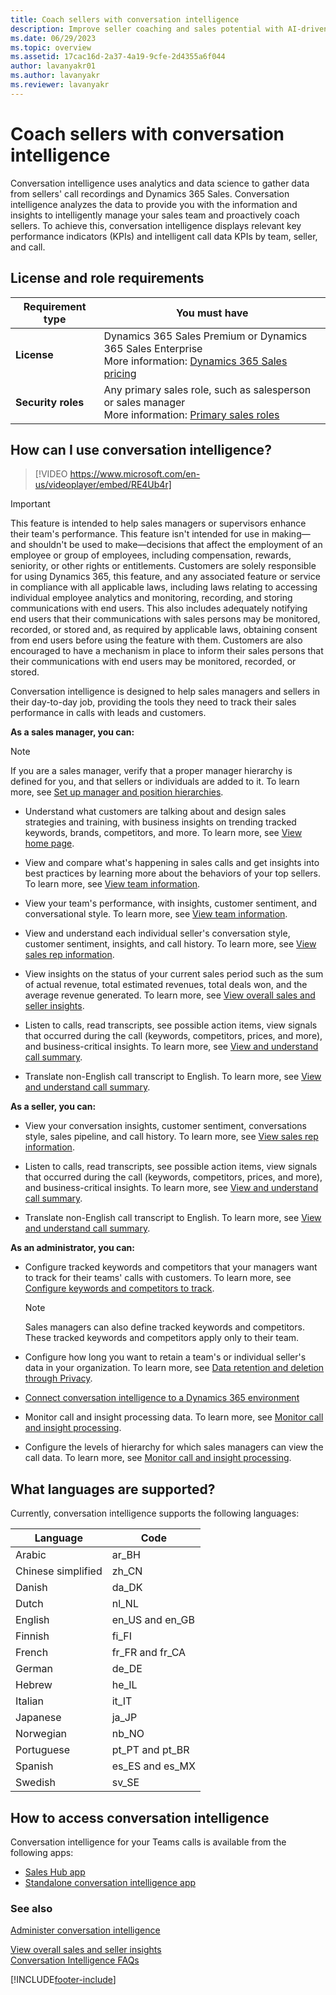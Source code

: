 ```yaml
---
title: Coach sellers with conversation intelligence
description: Improve seller coaching and sales potential with AI-driven insights readily available for conversation intelligence.
ms.date: 06/29/2023
ms.topic: overview
ms.assetid: 17cac16d-2a37-4a19-9cfe-2d4355a6f044
author: lavanyakr01
ms.author: lavanyakr
ms.reviewer: lavanyakr
---
```


# Coach sellers with conversation intelligence

Conversation intelligence uses analytics and data science to gather data from sellers' call recordings and Dynamics 365 Sales. Conversation intelligence analyzes the data to provide you with the information and insights to intelligently manage your sales team and proactively coach sellers. To achieve this, conversation intelligence displays relevant key performance indicators (KPIs) and intelligent call data KPIs by team, seller, and call.

## License and role requirements

| Requirement type | You must have |
|-----------------------|---------|
| **License** | Dynamics 365 Sales Premium or Dynamics 365 Sales Enterprise <br>More information: [Dynamics 365 Sales pricing](https://dynamics.microsoft.com/sales/pricing/) |
| **Security roles** | Any primary sales role, such as salesperson or sales manager<br>  More information: [Primary sales roles](security-roles-for-sales.md#primary-sales-roles)|


## How can I use conversation intelligence?

>[!VIDEO https://www.microsoft.com/en-us/videoplayer/embed/RE4Ub4r]

>[!IMPORTANT]
>This feature is intended to help sales managers or supervisors enhance their team's performance. This feature isn't intended for use in making&mdash;and shouldn't be used to make&mdash;decisions that affect the employment of an employee or group of employees, including compensation, rewards, seniority, or other rights or entitlements. Customers are solely responsible for using Dynamics 365, this feature, and any associated feature or service in compliance with all applicable laws, including laws relating to accessing individual employee analytics and monitoring, recording, and storing communications with end users. This also includes adequately notifying end users that their communications with sales persons may be monitored, recorded, or stored and, as required by applicable laws, obtaining consent from end users before using the feature with them. Customers are also encouraged to have a mechanism in place to inform their sales persons that their communications with end users may be monitored, recorded, or stored.

Conversation intelligence is designed to help sales managers and sellers in their day-to-day job, providing the tools they need to track their sales performance in calls with leads and customers.

**As a sales manager, you can:**  

> [!NOTE]
> If you are a sales manager, verify that a proper manager hierarchy is defined for you, and that sellers or individuals are added to it. To learn more, see [Set up manager and position hierarchies](/dynamics365/customer-engagement/admin/hierarchy-security#set-up-manager-and-position-hierarchies).

-	Understand what customers are talking about and design sales strategies and training, with business insights on trending tracked keywords, brands, competitors, and more. To learn more, see [View home page](dynamics365-sales-insights-app-home-page.md).  

- View and compare what's happening in sales calls and get insights into best practices by learning more about the behaviors of your top sellers. To learn more, see [View team information](conversation-intelligence-team-overview.md).  
- View your team's performance, with insights, customer sentiment, and conversational style. To learn more, see [View team information](conversation-intelligence-team-overview.md).  
- View and understand each individual seller's conversation style, customer sentiment, insights, and call history. To learn more, see [View sales rep information](conversation-intelligence-seller-details.md).  
- View insights on the status of your current sales period such as the sum of actual revenue, total estimated revenues, total deals won, and the average revenue generated. To learn more, see [View overall sales and seller insights](dynamics365-sales-insights-app-home-page.md).   
- Listen to calls, read transcripts, see possible action items, view signals that occurred during the call (keywords, competitors, prices, and more), and business-critical insights. To learn more, see [View and understand call summary](../sales/view-and-understand-call-summary.md).  
- Translate non-English call transcript to English. To learn more, see [View and understand call summary](../sales/view-and-understand-call-summary.md).   

**As a seller, you can:**  

- View your conversation insights, customer sentiment, conversations style, sales pipeline, and call history. To learn more, see [View sales rep information](conversation-intelligence-seller-details.md).  

- Listen to calls, read transcripts, see possible action items, view signals that occurred during the call (keywords, competitors, prices, and more), and business-critical insights. To learn more, see [View and understand call summary](../sales/view-and-understand-call-summary.md).  

- Translate non-English call transcript to English. To learn more, see [View and understand call summary](../sales/view-and-understand-call-summary.md).


**As an administrator, you can:**  

- Configure tracked keywords and competitors that your managers want to track for their teams' calls with customers. To learn more, see [Configure keywords and competitors to track](configure-keywords-competitors.md).  
    > [!NOTE]
    > Sales managers can also define tracked keywords and competitors. These tracked keywords and competitors apply only to their team.  

- Configure how long you want to retain a team's or individual seller's data in your organization. To learn more, see [Data retention and deletion through Privacy](data-retention-deletion-policy.md).  
- [Connect conversation intelligence to a Dynamics 365 environment](connect-dynamics365-sales-environment.md) 
- Monitor call and insight processing data. To learn more, see [Monitor call and insight processing](../sales/monitor-call-insight-processing.md).   
-	Configure the levels of hierarchy for which sales managers can view the call data. To learn more, see [Monitor call and insight processing](../sales/monitor-call-insight-processing.md).  


## What languages are supported? 

Currently, conversation intelligence supports the following languages: 

| Language | Code |
|----------|------|
| Arabic | ar_BH |
| Chinese simplified | zh_CN |
| Danish | da_DK |
| Dutch | nl_NL |
| English | en_US and en_GB |
| Finnish | fi_FI |
| French | fr_FR and fr_CA |
| German | de_DE |
| Hebrew | he_IL |
| Italian | it_IT |
| Japanese | ja_JP |
| Norwegian | nb_NO|
| Portuguese | pt_PT and pt_BR |
| Spanish | es_ES and es_MX |
| Swedish | sv_SE |


## How to access conversation intelligence

Conversation intelligence for your Teams calls is available from the following apps:

- [Sales Hub app](view-and-understand-call-summary-sales-app.md)
- [Standalone conversation intelligence app](dynamics365-sales-insights-app-home-page.md)


### See also

[Administer conversation intelligence](intro-admin-guide-sales-insights.md#administer-conversation-intelligence)   

[View overall sales and seller insights](dynamics365-sales-insights-app-home-page.md)  
[Conversation Intelligence FAQs](faq-conversation-intelligence.md)


[!INCLUDE[footer-include](../includes/footer-banner.md)]
